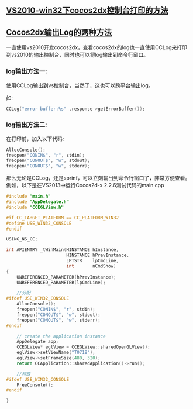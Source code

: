 ## [VS2010-win32下cocos2dx控制台打印的方法](https://blog.csdn.net/kaitiren/article/details/9120271)
## [Cocos2dx输出Log的两种方法](https://blog.csdn.net/w174504744/article/details/39026623)
一直使用vs2010开发cocos2dx，查看cocos2dx的log也一直使用CCLog来打印到vs2010的输出控制台，同时也可以将log输出到命令行窗口。 
### log输出方法一:

使用CCLog输出到vs控制台，当然了，这也可以跨平台输出log。 

如: 
```cpp
CCLog("error buffer:%s" ,response->getErrorBuffer()); 
```
### log输出方法二: 
在打印前，加入以下代码: 
```cpp
AllocConsole();
freopen("CONIN$", "r", stdin);
freopen("CONOUT$", "w", stdout);
freopen("CONOUT$", "w", stderr);
```
那么无论是CCLog，还是sprinf，可以立刻输出到命令行窗口了，非常方便查看。
例如，以下是在VS2013中运行Cocos2d-x 2.2.6测试代码的main.cpp
```cpp
#include "main.h"
#include "AppDelegate.h"
#include "CCEGLView.h"

#if CC_TARGET_PLATFORM == CC_PLATFORM_WIN32
#define USE_WIN32_CONSOLE
#endif

USING_NS_CC;

int APIENTRY _tWinMain(HINSTANCE hInstance,
                       HINSTANCE hPrevInstance,
                       LPTSTR    lpCmdLine,
                       int       nCmdShow)
{
    UNREFERENCED_PARAMETER(hPrevInstance);
    UNREFERENCED_PARAMETER(lpCmdLine);

	//分配
#ifdef USE_WIN32_CONSOLE
	AllocConsole();
	freopen("CONIN$", "r", stdin);
	freopen("CONOUT$", "w", stdout);
	freopen("CONOUT$", "w", stderr);
#endif

    // create the application instance
    AppDelegate app;
    CCEGLView* eglView = CCEGLView::sharedOpenGLView();
    eglView->setViewName("T0718");
    eglView->setFrameSize(480, 320);
    return CCApplication::sharedApplication()->run();

	//释放
#ifdef USE_WIN32_CONSOLE
	FreeConsole();
#endif

}
```
